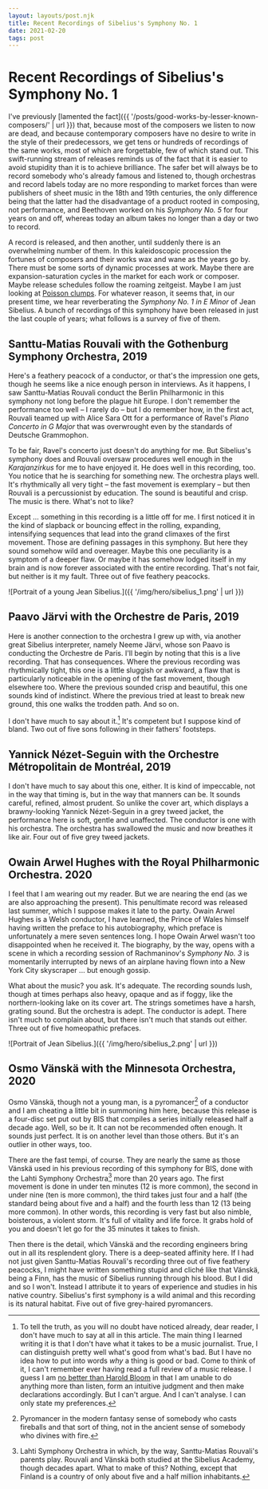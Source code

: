 ```yaml
---
layout: layouts/post.njk
title: Recent Recordings of Sibelius's Symphony No. 1
date: 2021-02-20
tags: post
---
```


# Recent Recordings of Sibelius's Symphony No. 1

I've previously [lamented the fact]({{ '/posts/good-works-by-lesser-known-composers/' | url }}) that, because most of the composers we listen to now are dead, and because contemporary composers have no desire to write in the style of their predecessors, we get tens or hundreds of recordings of the same works, most of which are forgettable, few of which stand out. This swift-running stream of releases reminds us of the fact that it is easier to avoid stupidity than it is to achieve brilliance. The safer bet will always be to record somebody who's already famous and listened to, though orchestras and record labels today are no more responding to market forces than were publishers of sheet music in the 18th and 19th centuries, the only difference being that the latter had the disadvantage of a product rooted in composing, not performance, and Beethoven worked on his _Symphony No. 5_ for four years on and off, whereas today an album takes no longer than a day or two to record.

A record is released, and then another, until suddenly there is an overwhelming number of them. In this kaleidoscopic procession the fortunes of composers and their works wax and wane as the years go by. There must be some sorts of dynamic processes at work. Maybe there are expansion-saturation cycles in the market for each work or composer. Maybe release schedules follow the roaming zeitgeist. Maybe I am just looking at [Poisson clumps](https://en.wikipedia.org/wiki/Poisson_clumping). For whatever reason, it seems that, in our present time, we hear reverberating the _Symphony No. 1 in E Minor_ of Jean Sibelius. A bunch of recordings of this symphony have been released in just the last couple of years; what follows is a survey of five of them.

## Santtu-Matias Rouvali with the Gothenburg Symphony Orchestra, 2019

Here's a feathery peacock of a conductor, or that's the impression one gets, though he seems like a nice enough person in interviews. As it happens, I saw Santtu-Matias Rouvali conduct the Berlin Philharmonic in this symphony not long before the plague hit Europe. I don't remember the performance too well – I rarely do – but I do remember how, in the first act, Rouvali teamed up with Alice Sara Ott for a performance of Ravel's _Piano Concerto in G Major_ that was overwrought even by the standards of Deutsche Grammophon.

To be fair, Ravel's concerto just doesn't do anything for me. But Sibelius's symphony does and Rouvali oversaw procedures well enough in the _Karajanzirkus_ for me to have enjoyed it. He does well in this recording, too. You notice that he is searching for something new. The orchestra plays well. It's rhythmically all very tight – the fast movement is exemplary – but then Rouvali is a percussionist by education. The sound is beautiful and crisp. The music is there. What's not to like?

Except ... something in this recording is a little off for me. I first noticed it in the kind of slapback or bouncing effect in the rolling, expanding, intensifying sequences that lead into the grand climaxes of the first movement. Those are defining passages in this symphony. But here they sound somehow wild and overeager. Maybe this one peculiarity is a symptom of a deeper flaw. Or maybe it has somehow lodged itself in my brain and is now forever associated with the entire recording. That's not fair, but neither is it my fault. Three out of five feathery peacocks.

![Portrait of a young Jean Sibelius.]({{ '/img/hero/sibelius_1.png' | url }})

## Paavo Järvi with the Orchestre de Paris, 2019

Here is another connection to the orchestra I grew up with, via another great Sibelius interpreter, namely Neeme Järvi, whose son Paavo is conducting the Orchestre de Paris. I'll begin by noting that this is a live recording. That has consequences. Where the previous recording was rhythmically tight, this one is a little sluggish or awkward, a flaw that is particularly noticeable in the opening of the fast movement, though elsewhere too. Where the previous sounded crisp and beautiful, this one sounds kind of indistinct. Where the previous tried at least to break new ground, this one walks the trodden path. And so on.

I don't have much to say about it.[^1] It's competent but I suppose kind of bland. Two out of five sons following in their fathers' footsteps.

## Yannick Nézet-Seguin with the Orchestre Métropolitain de Montréal, 2019

I don't have much to say about this one, either. It is kind of impeccable, not in the way that timing is, but in the way that manners can be. It sounds careful, refined, almost prudent. So unlike the cover art, which displays a brawny-looking Yannick Nézet-Seguin in a grey tweed jacket, the performance here is soft, gentle and unaffected. The conductor is one with his orchestra. The orchestra has swallowed the music and now breathes it like air. Four out of five grey tweed jackets.

## Owain Arwel Hughes with the Royal Philharmonic Orchestra. 2020

I feel that I am wearing out my reader. But we are nearing the end (as we are also approaching the present). This penultimate record was released last summer, which I suppose makes it late to the party. Owain Arwel Hughes is a Welsh conductor, I have learned, the Prince of Wales himself having written the preface to his autobiography, which preface is unfortunately a mere seven sentences long. I hope Owain Arwel wasn't too disappointed when he received it. The biography, by the way, opens with a scene in which a recording session of Rachmaninov's _Symphony No. 3_ is momentarily interrupted by news of an airplane having flown into a New York City skyscraper ... but enough gossip.

What about the music? you ask. It's adequate. The recording sounds lush, though at times perhaps also heavy, opaque and as if foggy, like the northern-looking lake on its cover art. The strings sometimes have a harsh, grating sound. But the orchestra is adept. The conductor is adept. There isn't much to complain about, but there isn't much that stands out either. Three out of five homeopathic prefaces.

![Portrait of Jean Sibelius.]({{ '/img/hero/sibelius_2.png' | url }})

## Osmo Vänskä with the Minnesota Orchestra, 2020

Osmo Vänskä, though not a young man, is a pyromancer[^2] of a conductor and I am cheating a little bit in summoning him here, because this release is a four-disc set put out by BIS that compiles a series initially released half a decade ago. Well, so be it. It can not be recommended often enough. It sounds just perfect. It is on another level than those others. But it's an outlier in other ways, too.

There are the fast tempi, of course. They are nearly the same as those Vänskä used in his previous recording of this symphony for BIS, done with the Lahti Symphony Orchestra[^3] more than 20 years ago. The first movement is done in under ten minutes (12 is more common), the second in under nine (ten is more common), the third takes just four and a half (the standard being about five and a half) and the fourth less than 12 (13 being more common). In other words, this recording is very fast but also nimble, boisterous, a violent storm. It's full of vitality and life force. It grabs hold of you and doesn't let go for the 35 minutes it takes to finish.

Then there is the detail, which Vänskä and the recording engineers bring out in all its resplendent glory. There is a deep-seated affinity here. If I had not just given Santtu-Matias Rouvali's recording three out of five feathery peacocks, I might have written something stupid and cliché like that Vänskä, being a Finn, has the music of Sibelius running through his blood. But I did and so I won't. Instead I attribute it to years of experience and studies in his native country. Sibelius's first symphony is a wild animal and this recording is its natural habitat. Five out of five grey-haired pyromancers.

[^1]: To tell the truth, as you will no doubt have noticed already, dear reader, I don't have much to say at all in this article. The main thing I learned writing it is that I don't have what it takes to be a music journalist. True, I can distinguish pretty well what's good from what's bad. But I have no idea how to put into words _why_ a thing is good or bad. Come to think of it, I can't remember ever having read a full review of a music release. I guess I am [no better than Harold Bloom](https://scholars-stage.blogspot.com/2019/10/a-non-western-canon-what-would-list-of.html) in that I am unable to do anything more than listen, form an intuitive judgment and then make declarations accordingly. But I can't argue. And I can't analyse. I can only state my preferences.
[^2]: Pyromancer in the modern fantasy sense of somebody who casts fireballs and that sort of thing, not in the ancient sense of somebody who divines with fire.
[^3]: Lahti Symphony Orchestra in which, by the way, Santtu-Matias Rouvali's parents play. Rouvali and Vänskä both studied at the Sibelius Academy, though decades apart. What to make of this? Nothing, except that Finland is a country of only about five and a half million inhabitants.
